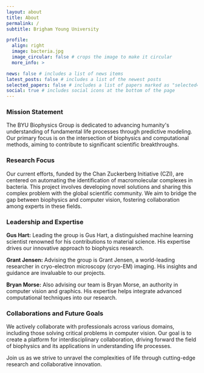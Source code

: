 ```yaml
---
layout: about
title: About
permalink: /
subtitle: Brigham Young University

profile:
  align: right
  image: bacteria.jpg
  image_circular: false # crops the image to make it circular
  more_info: >

news: false # includes a list of news items
latest_posts: false # includes a list of the newest posts
selected_papers: false # includes a list of papers marked as "selected={true}"
social: true # includes social icons at the bottom of the page
---
```

### Mission Statement
The BYU Biophysics Group is dedicated to advancing humanity's understanding of fundamental life processes through predictive modeling. Our primary focus is on the intersection of biophysics and computational methods, aiming to contribute to significant scientific breakthroughs.

### Research Focus
Our current efforts, funded by the Chan Zuckerberg Initiative (CZI), are centered on automating the identification of macromolecular complexes in bacteria. This project involves developing novel solutions and sharing this complex problem with the global scientific community. We aim to bridge the gap between biophysics and computer vision, fostering collaboration among experts in these fields.

### Leadership and Expertise
**Gus Hart:** Leading the group is Gus Hart, a distinguished machine learning scientist renowned for his contributions to material science. His expertise drives our innovative approach to biophysics research.

**Grant Jensen:** Advising the group is Grant Jensen, a world-leading researcher in cryo-electron microscopy (cryo-EM) imaging. His insights and guidance are invaluable to our projects.

**Bryan Morse:** Also advising our team is Bryan Morse, an authority in computer vision and graphics. His expertise helps integrate advanced computational techniques into our research.

### Collaborations and Future Goals
We actively collaborate with professionals across various domains, including those solving critical problems in computer vision. Our goal is to create a platform for interdisciplinary collaboration, driving forward the field of biophysics and its applications in understanding life processes.

Join us as we strive to unravel the complexities of life through cutting-edge research and collaborative innovation.  
